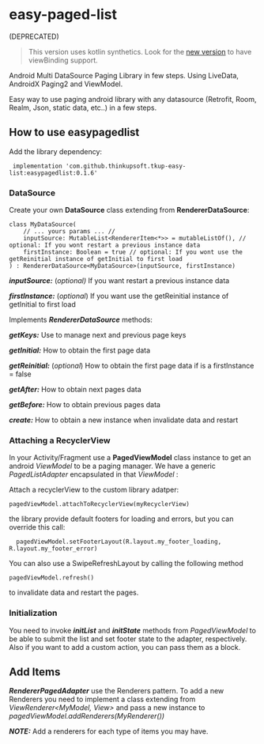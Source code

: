 # easy-paged-list

(DEPRECATED)
> This version uses kotlin synthetics.
> Look for the [new version](README.md) to have viewBinding support.

Android Multi DataSource Paging Library in few steps. Using LiveData, AndroidX Paging2 and ViewModel.

Easy way to use paging android library with any datasource (Retrofit, Room, Realm, Json, static data, etc..) in a few steps.

## How to use easypagedlist

Add the library dependency:

     implementation 'com.github.thinkupsoft.tkup-easy-list:easypagedlist:0.1.6'

### DataSource

Create your own **DataSource** class extending from **RendererDataSource**:

    class MyDataSource(
        // ... yours params ... //
        inputSource: MutableList<RendererItem<*>> = mutableListOf(), // optional: If you wont restart a previous instance data
        firstInstance: Boolean = true // optional: If you wont use the getReinitial instance of getInitial to first load
    ) : RendererDataSource<MyDataSource>(inputSource, firstInstance)

***inputSource:*** (*optional)* If you want restart a previous instance data

***firstInstance:*** (*optional*) If you want use the getReinitial instance of getInitial to first load

Implements ***RendererDataSource*** methods:

***getKeys:*** Use to manage next and previous page keys

***getInitial:*** How to obtain the first page data

***getReinitial:*** (*optional*) How to obtain the first page data if is a firstInstance = false

***getAfter:*** How to obtain next pages data

***getBefore:*** How to obtain previous pages data

***create:*** How to obtain a new instance when invalidate data and restart

### Attaching a RecyclerView

In your Activity/Fragment use a **PagedViewModel** class instance to get an android *ViewModel*  to be a paging manager. We have a generic *PagedListAdapter* encapsulated in that *ViewModel* :

Attach a recyclerView to the custom library adatper:

    pagedViewModel.attachToRecyclerView(myRecyclerView)

the library provide default footers for loading and errors, but you can override this call:

      pagedViewModel.setFooterLayout(R.layout.my_footer_loading, R.layout.my_footer_error)

You can also use a SwipeRefreshLayout by calling the following method

    pagedViewModel.refresh()

to invalidate data and restart the pages.

### Initialization

You need to invoke  ***initList*** and ***initState***  methods from *PagedViewModel* to be able to submit the list and set footer state to the adapter, respectively. Also if you want to add a custom action, you can pass them as a block.


## Add Items

***RendererPagedAdapter*** use the Renderers pattern. To add a new Renderers you need to implement a class extending from *ViewRenderer<MyModel, View>* and pass a new instance to *pagedViewModel.addRenderers(MyRenderer())*

***NOTE:*** Add a renderers for each type of items you may have.

